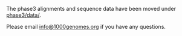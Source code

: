 The phase3 alignments and sequence data have been moved under [phase3/data/](ftp.1000genomes.ebi.ac.uk/vol1/ftp/phase3/data/).

Please email info@1000genomes.org if you have any questions.
